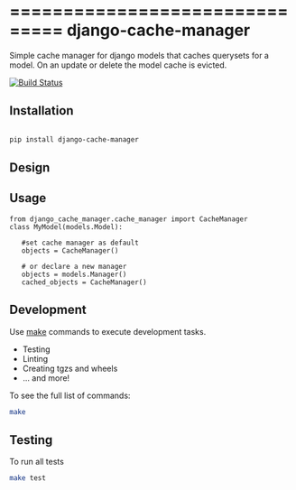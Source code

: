 ===============================
django-cache-manager
===============================

Simple cache manager for django models that caches querysets for a model. On an update or delete the model cache is 
evicted.


[![Build Status](https://travis-ci.org/vijaykatam/django-cache-manager.svg?branch=initial)](https://travis-ci.org/vijaykatam/django-cache-manager)

## Installation

```sh

pip install django-cache-manager
```

## Design


## Usage

```
from django_cache_manager.cache_manager import CacheManager
class MyModel(models.Model):
   
   #set cache manager as default
   objects = CacheManager()

   # or declare a new manager
   objects = models.Manager()
   cached_objects = CacheManager()
```   

## Development

Use [make](https://www.gnu.org/software/make/) commands to execute development tasks.

* Testing
* Linting
* Creating tgzs and wheels
* ... and more!

To see the full list of commands:

```bash
make
```


## Testing 

To run all tests

```sh
make test
```




